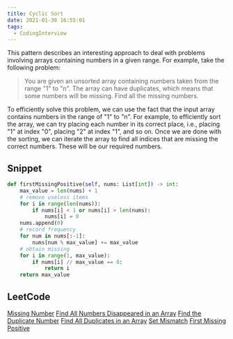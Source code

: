 ```yaml
---
title: Cyclic Sort
date: 2021-01-30 16:55:01
tags:
  - CodingInterview
---
```

This pattern describes an interesting approach to deal with problems involving arrays containing numbers in a given range. For example, take the following problem:
> You are given an unsorted array containing numbers taken from the range "1" to "n". The array can have duplicates, which means that some numbers will be missing. Find all the missing numbers.

To efficiently solve this problem, we can use the fact that the input array contains numbers in the range of "1" to "n". For example, to efficiently sort the array, we can try placing each number in its correct place, i.e., placing "1" at index "0", placing "2" at index "1", and so on. Once we are done with the sorting, we can iterate the array to find all indices that are missing the correct numbers. These will be our required numbers.

## Snippet
```python
def firstMissingPositive(self, nums: List[int]) -> int:
    max_value = len(nums) + 1
    # remove useless items
    for i in range(len(nums)):
        if nums[i] < 1 or nums[i] > len(nums):
            nums[i] = 0
    nums.append(0)
    # record frequency
    for num in nums[:-1]:
        nums[num % max_value] += max_value
    # obtain missing
    for i in range(1, max_value):
        if nums[i] // max_value == 0:
            return i
    return max_value
```

## LeetCode
[Missing Number](https://leetcode.com/problems/missing-number/)
[Find All Numbers Disappeared in an Array](https://leetcode.com/problems/find-all-numbers-disappeared-in-an-array/)
[Find the Duplicate Number](https://leetcode.com/problems/find-the-duplicate-number/)
[Find All Duplicates in an Array](https://leetcode.com/problems/find-all-duplicates-in-an-array/)
[Set Mismatch](https://leetcode.com/problems/set-mismatch/)
[First Missing Positive](https://leetcode.com/problems/first-missing-positive/)
